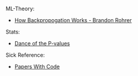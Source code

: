 ML-Theory:
  * [How Backpropogation Works - Brandon Rohrer](https://www.youtube.com/watch?v=6BMwisTZFr4)
  
Stats: 
  * [Dance of the P-values](https://www.youtube.com/watch?v=ez4DgdurRPg)

Sick Reference:
  * [Papers With Code](https://portal.paperswithcode.com/)
